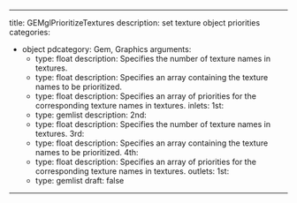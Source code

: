
---
title: GEMglPrioritizeTextures
description: set texture object priorities
categories:
  - object
pdcategory: Gem, Graphics
arguments:
    - type: float
      description: Specifies the number of texture names in textures.
    - type: float
      description: Specifies an array containing the texture names to be prioritized.
    - type: float
      description: Specifies an array of priorities for the corresponding texture names in textures.
inlets:
  1st:
    - type: gemlist
      description:
  2nd:
    - type: float
      description: Specifies the number of texture names in textures.
  3rd:
    - type: float
      description: Specifies an array containing the texture names to be prioritized.
  4th:
    - type: float
      description: Specifies an array of priorities for the corresponding texture names in textures.
outlets:
  1st:
    - type: gemlist
draft: false
---

